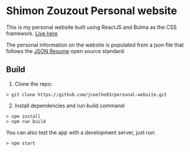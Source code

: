 # Shimon Zouzout Personal website

This is my personal website built using ReactJS and Bulma as the CSS framework. [Live here](https://shimon-zouzout-portfolio.netlify.app/)

The personal information on the website is populated from a json file that follows the [JSON Resume](https://jsonresume.org/) open source standard.

## Build

1. Clone the repo:

```console
> git clone https://github.com/jcoelho93/personal-website.git
```

2. Install dependencies and run build command:

```console
> npm install
> npm run build
```

You can also test the app with a development server, just run:

```console
> npm start
```
